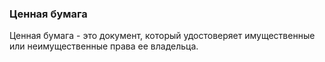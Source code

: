 ### Ценная бумага

Ценная бумага - это документ, который удостоверяет имущественные или неимущественные права ее владельца. 